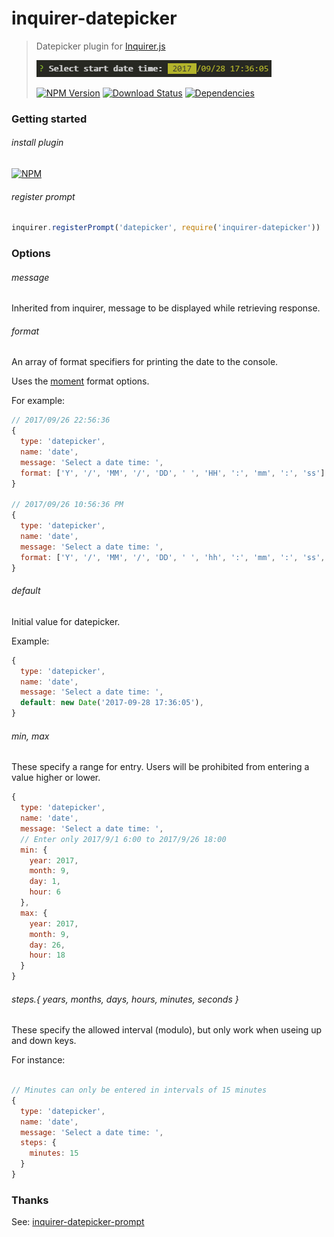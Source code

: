 # inquirer-datepicker

>
>Datepicker plugin for [Inquirer.js](https://github.com/SBoudrias/Inquirer.js)
>
>![Datetime prompt](datepicker.png)
>
>[![NPM Version][npm-image]][npm-url]
>[![Download Status][download-image]][npm-url]
>[![Dependencies][david-image]][david-url]

### Getting started
###### install plugin
[![NPM](https://nodei.co/npm/inquirer-datepicker.png)](https://nodei.co/npm/inquirer-datepicker/)

###### register prompt
```javascript
inquirer.registerPrompt('datepicker', require('inquirer-datepicker'))
```

### Options
###### message

Inherited from inquirer, message to be displayed while retrieving response.

###### format

An array of format specifiers for printing the date to the console.

Uses the [moment](https://github.com/moment/moment) format options.

For example:

```Javascript
// 2017/09/26 22:56:36
{
  type: 'datepicker',
  name: 'date',
  message: 'Select a date time: ',
  format: ['Y', '/', 'MM', '/', 'DD', ' ', 'HH', ':', 'mm', ':', 'ss']
}

// 2017/09/26 10:56:36 PM
{
  type: 'datepicker',
  name: 'date',
  message: 'Select a date time: ',
  format: ['Y', '/', 'MM', '/', 'DD', ' ', 'hh', ':', 'mm', ':', 'ss', ' ', 'A']
}
```

###### default

Initial value for datepicker.

Example:
```javascript
{
  type: 'datepicker',
  name: 'date',
  message: 'Select a date time: ',
  default: new Date('2017-09-28 17:36:05'),
}
```

###### min, max

These specify a range for entry.  Users will be prohibited from entering a value higher or lower.

```Javascript
{
  type: 'datepicker',
  name: 'date',
  message: 'Select a date time: ',
  // Enter only 2017/9/1 6:00 to 2017/9/26 18:00
  min: {
    year: 2017,
    month: 9,
    day: 1,
    hour: 6
  },
  max: {
    year: 2017,
    month: 9,
    day: 26,
    hour: 18
  }
}
```

###### steps.{ years, months, days, hours, minutes, seconds }

These specify the allowed interval (modulo), but only work when useing up and down keys.

For instance:

```Javascript

// Minutes can only be entered in intervals of 15 minutes
{
  type: 'datepicker',
  name: 'date',
  message: 'Select a date time: ',
  steps: {
    minutes: 15
  }
}
```

### Thanks
See: [inquirer-datepicker-prompt](https://github.com/DerekTBrown/inquirer-datepicker-prompt)


[npm-image]: https://img.shields.io/npm/v/inquirer-datepicker.svg?style=flat-square
[npm-url]: https://www.npmjs.org/package/inquirer-datepicker
[download-image]: https://img.shields.io/npm/dm/inquirer-datepicker.svg?style=flat-square
[david-image]: https://img.shields.io/david/nuintun/inquirer-datepicker.svg?style=flat-square
[david-url]: https://david-dm.org/nuintun/inquirer-datepicker
